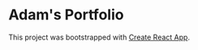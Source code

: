 # Adam's Portfolio

This project was bootstrapped with [Create React App](https://github.com/facebook/create-react-app).
